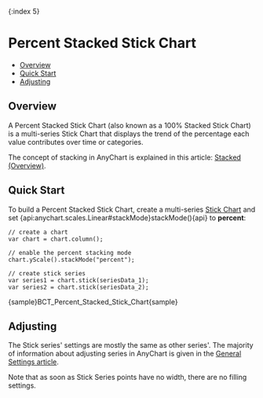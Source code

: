 {:index 5}
# Percent Stacked Stick Chart

* [Overview](#overview)
* [Quick Start](#quick_start)
* [Adjusting](#adjusting)

## Overview

A Percent Stacked Stick Chart (also known as a 100% Stacked Stick Chart) is a multi-series Stick Chart that displays the trend of the percentage each value contributes over time or categories.

The concept of stacking in AnyChart is explained in this article: [Stacked (Overview)](../Overview).

## Quick Start

To build a Percent Stacked Stick Chart, create a multi-series [Stick Chart](../../Stick_Chart) and set {api:anychart.scales.Linear#stackMode}stackMode(){api} to <strong>percent</strong>:

```
// create a chart
var chart = chart.column();

// enable the percent stacking mode
chart.yScale().stackMode("percent");

// create stick series
var series1 = chart.stick(seriesData_1);
var series2 = chart.stick(seriesData_2);
```

{sample}BCT\_Percent\_Stacked\_Stick\_Chart{sample}

## Adjusting

The Stick series' settings are mostly the same as other series'. The majority of information about adjusting series in AnyChart is given in the [General Settings article](../../General_Settings).

Note that as soon as Stick Series points have no width, there are no filling settings.